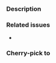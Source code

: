 ### Description
<!-- What does your PR change? -->

### Related issues
<!-- Type "Fixes #123" to automatically close that issue, when this PR is merged -->
- 

### Cherry-pick to
<!-- Leave empty, if you don't know. For master-only changes use "none"
- _none_
- 5.11 (old stable)
- 5.12 (current stable)
-->

